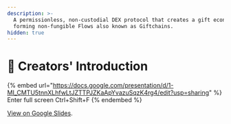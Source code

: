 ```yaml
---
description: >-
  A permissionless, non-custodial DEX protocol that creates a gift economy by
  forming non-fungible Flows also known as Giftchains.
hidden: true
---
```


# 🎨 Creators' Introduction

{% embed url="https://docs.google.com/presentation/d/1-MI_CMTU5tnnXLhfwLtJZTTPJZKaApYvazuSqzK4rg4/edit?usp=sharing" %}
Enter full screen Ctrl+Shift+F
{% endembed %}

[View on Google Slides](https://docs.google.com/presentation/d/1-MI_CMTU5tnnXLhfwLtJZTTPJZKaApYvazuSqzK4rg4/edit?usp=sharing).
